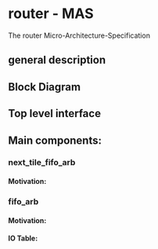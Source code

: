 # router - MAS
The router Micro-Architecture-Specification

## general description


## Block Diagram


## Top level interface


## Main components:

### next_tile_fifo_arb
#### Motivation:


### fifo_arb
#### Motivation:

#### IO Table: